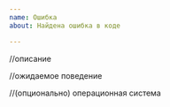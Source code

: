```yaml
---
name: Ошибка
about: Найдена ошибка в коде

---
```


//описание

//ожидаемое поведение

//(опционально) операционная система
